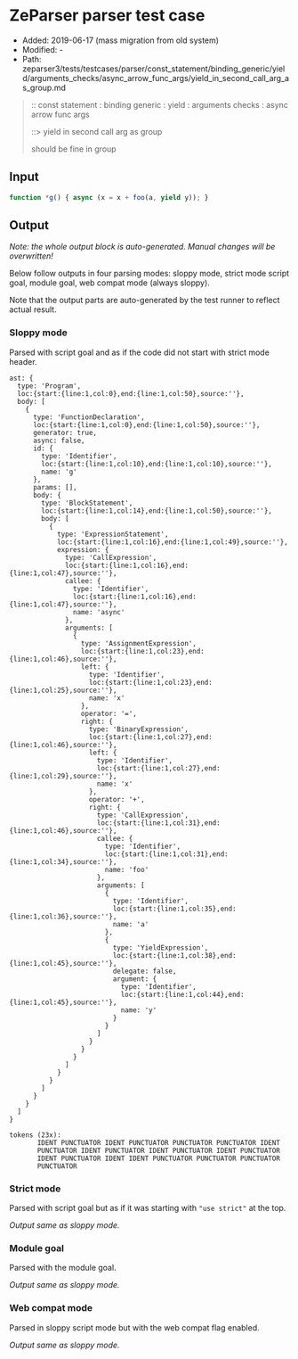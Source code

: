 # ZeParser parser test case

- Added: 2019-06-17 (mass migration from old system)
- Modified: -
- Path: zeparser3/tests/testcases/parser/const_statement/binding_generic/yield/arguments_checks/async_arrow_func_args/yield_in_second_call_arg_as_group.md

> :: const statement : binding generic : yield : arguments checks : async arrow func args
>
> ::> yield in second call arg as group
>
> should be fine in group

## Input

`````js
function *g() { async (x = x + foo(a, yield y)); }
`````

## Output

_Note: the whole output block is auto-generated. Manual changes will be overwritten!_

Below follow outputs in four parsing modes: sloppy mode, strict mode script goal, module goal, web compat mode (always sloppy).

Note that the output parts are auto-generated by the test runner to reflect actual result.

### Sloppy mode

Parsed with script goal and as if the code did not start with strict mode header.

`````
ast: {
  type: 'Program',
  loc:{start:{line:1,col:0},end:{line:1,col:50},source:''},
  body: [
    {
      type: 'FunctionDeclaration',
      loc:{start:{line:1,col:0},end:{line:1,col:50},source:''},
      generator: true,
      async: false,
      id: {
        type: 'Identifier',
        loc:{start:{line:1,col:10},end:{line:1,col:10},source:''},
        name: 'g'
      },
      params: [],
      body: {
        type: 'BlockStatement',
        loc:{start:{line:1,col:14},end:{line:1,col:50},source:''},
        body: [
          {
            type: 'ExpressionStatement',
            loc:{start:{line:1,col:16},end:{line:1,col:49},source:''},
            expression: {
              type: 'CallExpression',
              loc:{start:{line:1,col:16},end:{line:1,col:47},source:''},
              callee: {
                type: 'Identifier',
                loc:{start:{line:1,col:16},end:{line:1,col:47},source:''},
                name: 'async'
              },
              arguments: [
                {
                  type: 'AssignmentExpression',
                  loc:{start:{line:1,col:23},end:{line:1,col:46},source:''},
                  left: {
                    type: 'Identifier',
                    loc:{start:{line:1,col:23},end:{line:1,col:25},source:''},
                    name: 'x'
                  },
                  operator: '=',
                  right: {
                    type: 'BinaryExpression',
                    loc:{start:{line:1,col:27},end:{line:1,col:46},source:''},
                    left: {
                      type: 'Identifier',
                      loc:{start:{line:1,col:27},end:{line:1,col:29},source:''},
                      name: 'x'
                    },
                    operator: '+',
                    right: {
                      type: 'CallExpression',
                      loc:{start:{line:1,col:31},end:{line:1,col:46},source:''},
                      callee: {
                        type: 'Identifier',
                        loc:{start:{line:1,col:31},end:{line:1,col:34},source:''},
                        name: 'foo'
                      },
                      arguments: [
                        {
                          type: 'Identifier',
                          loc:{start:{line:1,col:35},end:{line:1,col:36},source:''},
                          name: 'a'
                        },
                        {
                          type: 'YieldExpression',
                          loc:{start:{line:1,col:38},end:{line:1,col:45},source:''},
                          delegate: false,
                          argument: {
                            type: 'Identifier',
                            loc:{start:{line:1,col:44},end:{line:1,col:45},source:''},
                            name: 'y'
                          }
                        }
                      ]
                    }
                  }
                }
              ]
            }
          }
        ]
      }
    }
  ]
}

tokens (23x):
       IDENT PUNCTUATOR IDENT PUNCTUATOR PUNCTUATOR PUNCTUATOR IDENT
       PUNCTUATOR IDENT PUNCTUATOR IDENT PUNCTUATOR IDENT PUNCTUATOR
       IDENT PUNCTUATOR IDENT IDENT PUNCTUATOR PUNCTUATOR PUNCTUATOR
       PUNCTUATOR
`````

### Strict mode

Parsed with script goal but as if it was starting with `"use strict"` at the top.

_Output same as sloppy mode._

### Module goal

Parsed with the module goal.

_Output same as sloppy mode._

### Web compat mode

Parsed in sloppy script mode but with the web compat flag enabled.

_Output same as sloppy mode._
